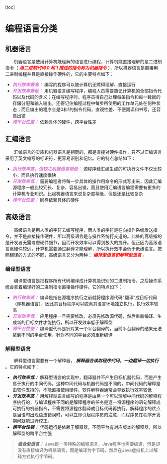[toc]

# 编程语言分类
## 机器语言

&emsp;&emsp;机器语言是使用计算机能理解的语言进行编程，计算机能直接理解的是二进制指令（<font color=red> *__用二进制代码 0 和 1 描述的指令称为机器指令__* </font>），所以机器语言是直接用二进制编程并且是直接操作硬件的，它的主要特点如下：

+ <font color=orchid>*__执行效率最高：__*</font> 编写的程序可以被计算机无障碍理解、直接运行
+ <font color=orchid>*__开发效率最低：__*</font> 用机器语言编写程序，编程人员需要熟记计算机的全部指令代码以及代码的含义；在编写程序时，程序员得自己处理每条指令和每一数据的存储分配和输入输出，还得记住编程过程中每步所使用的工作单元处在何种状态；而且编出的程序全是0和1的指令代码，直观性差、不便阅读和书写，还容易出错
+ <font color=orchid>*__跨平台性差：__*</font> 依赖具体的硬件，跨平台性差

## 汇编语言

&emsp;&emsp;汇编语言的实质和机器语言是相同的，都是直接对硬件操作，只不过汇编语言采用了英文缩写的标识符，更容易识别和记忆。它的特点总结如下：

+ <font color=orchid>*__执行效率高，但较之机器语言稍低：__*</font> 源程序经汇编生成的可执行文件不仅比较小，而且执行速度很快
+ <font color=orchid>*__开发效率低：__*</font> 需要编程者将每一步具体的操作用命令的形式写出来，因此汇编源程序一般比较冗长、复杂、容易出错，而且使用汇编语言编程需要有更多的计算机专业知识。比起机器语言来说复杂度稍低，但是还是比较复杂
+ <font color=orchid>*__跨平台性差：__*</font> 同样依赖具体的硬件

## 高级语言

&emsp;&emsp;高级语言是用人类的字符去编写程序，而人类的字符是在向操作系统发送指令，并不是直接操作硬件，所以高级语言是与操作系统打交道的。此处的高级指的是开发者无需考虑硬件细节，因而开发效率可以得到极大的提升。但正因为高级语言离硬件较远，计算机需要通过翻译才能理解，所以执行效率会低于低级语言。按照翻译的方式的不同，高级语言又分为两种： <font color=red>*__编译型语言和解释型语言__*</font> 。

### 编译型语言

&emsp;&emsp;编译型语言是把程序所有代码编译成计算机能识别的二进制指令，之后操作系统会拿着编译好的二进制指令直接操作硬件。它的特点如下：

+ <font color=orchid>*__执行效率高：__*</font> 编译是指在源程序执行之前就将程序源代码"翻译"成目标代码（即机器语言），因此其目标程序可以脱离其语言环境独立执行，执行效率较高
+ <font color=orchid>*__开发效率低：__*</font> 应用程序一旦需要修改，必须先修改源代码，然后重新编译、生成新的目标文件才能执行，所以开发效率低于解释型
+ <font color=orchid>*__跨平台性差：__*</font> 编译型代码是针对某一个平台翻译的，当前平台翻译的结果无法拿到不同的平台使用，针对不同的平台必须重新编译

### 解释型语言

&emsp;&emsp;解释型语言需要有一个解释器， *__解释器会读取程序代码，一边翻译一边执行__* 。它的特点如下：

+ *__执行效率低：__* 解释型语言的实现中，翻译器并不产生目标机器代码，而是产生易于执行的中间代码。这种中间代码与机器代码是不同的，中间代码的解释是由软件支持的，不能直接使用硬件，软件解释器通常会导致执行效率较低
+ *__开发效率高：__* 用解释型语言编写的程序是由另一个可以理解中间代码的解释程序执行的，与编译程序不同的是解释程序的任务是逐一将源程序的语句解释成可执行的机器指令，不需要将源程序翻译成目标代码再执行。解释程序的优点是当语句出现语法错误时，可以立即引起程序员的注意，而程序员在程序开发期间就能进行校正。
+ *__跨平台性强：__* 代码运行是依赖于解释器，不同平台有对应版本的解释器，所以解释型的跨平台性强

> *__混合型语言：__* Java是一类特殊的编程语言，Java程序也需要编译，但是却没有直接编译为机器语言，而是编译为字节码，然后在Java虚拟机上以解释方式执行字节码。